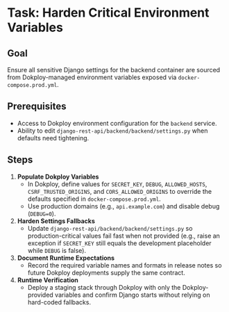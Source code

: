 # Task: Harden Critical Environment Variables

## Goal
Ensure all sensitive Django settings for the backend container are sourced from Dokploy-managed environment variables exposed via `docker-compose.prod.yml`.

## Prerequisites
- Access to Dokploy environment configuration for the `backend` service.
- Ability to edit `django-rest-api/backend/backend/settings.py` when defaults need tightening.

## Steps
1. **Populate Dokploy Variables**
   - In Dokploy, define values for `SECRET_KEY`, `DEBUG`, `ALLOWED_HOSTS`, `CSRF_TRUSTED_ORIGINS`, and `CORS_ALLOWED_ORIGINS` to override the defaults specified in `docker-compose.prod.yml`.
   - Use production domains (e.g., `api.example.com`) and disable debug (`DEBUG=0`).
2. **Harden Settings Fallbacks**
   - Update `django-rest-api/backend/backend/settings.py` so production-critical values fail fast when not provided (e.g., raise an exception if `SECRET_KEY` still equals the development placeholder while `DEBUG` is false).
3. **Document Runtime Expectations**
   - Record the required variable names and formats in release notes so future Dokploy deployments supply the same contract.
4. **Runtime Verification**
   - Deploy a staging stack through Dokploy with only the Dokploy-provided variables and confirm Django starts without relying on hard-coded fallbacks.
